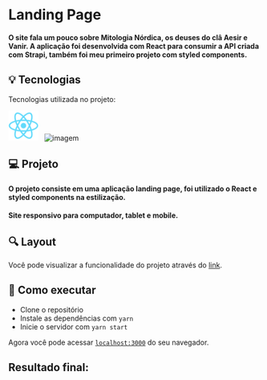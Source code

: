 # Landing Page


<p align="center">
  
<h4>
  O site fala um pouco sobre Mitologia Nórdica, os deuses do clâ Aesir e Vanir. 
  A aplicação foi desenvolvida com React para consumir a API criada com Strapi, também foi meu primeiro projeto com styled components.
</h4>

## 💡 Tecnologias

Tecnologias utilizada no projeto:

<img src="https://raw.githubusercontent.com/devicons/devicon/master/icons/react/react-original.svg" width="60"> &nbsp;
<img src="https://avatars.githubusercontent.com/u/20658825?s=200&v=4" alt="imagem" width="70"> &nbsp;

  
## 💻 Projeto
#### O projeto consiste em uma aplicação landing page, foi utilizado o React e styled components na estilização.
#### Site responsivo para computador, tablet e mobile.
  
## 🔍 Layout

Você pode visualizar a funcionalidade do projeto através do [link](https://norse-mythology.vercel.app/).

## 🚀 Como executar

- Clone o repositório
- Instale as dependências com `yarn`
- Inicie o servidor com `yarn start`

Agora você pode acessar [`localhost:3000`](http://localhost:3000) do seu navegador.
  
## Resultado final:

